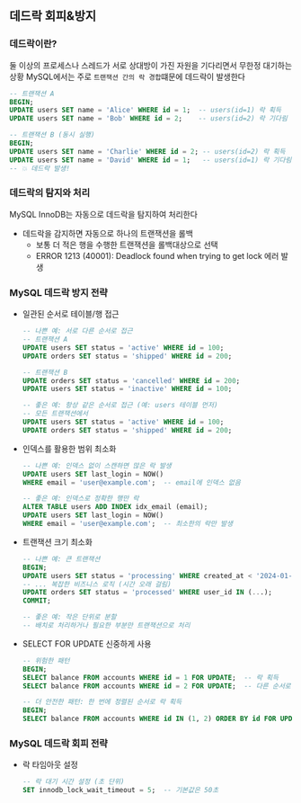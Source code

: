 ## 데드락 회피&방지

### 데드락이란?
둘 이상의 프로세스나 스레드가 서로 상대방이 가진 자원을 기다리면서 무한정 대기하는 상황
MySQL에서는 주로 `트랜잭션 간의 락 경합`떄문에 데드락이 발생한다

```sql
-- 트랜잭션 A
BEGIN;
UPDATE users SET name = 'Alice' WHERE id = 1;  -- users(id=1) 락 획득
UPDATE users SET name = 'Bob' WHERE id = 2;    -- users(id=2) 락 기다림

-- 트랜잭션 B (동시 실행)
BEGIN;
UPDATE users SET name = 'Charlie' WHERE id = 2; -- users(id=2) 락 획득  
UPDATE users SET name = 'David' WHERE id = 1;   -- users(id=1) 락 기다림
-- 💥 데드락 발생!
```

### 데드락의 탐지와 처리
MySQL InnoDB는 자동으로 데드락을 탐지하여 처리한다

+ 데드락을 감지하면 자동으로 하나의 트랜잭션을 롤백
    - 보통 더 적은 행을 수행한 트랜잭션을 롤백대상으로 선택
    - ERROR 1213 (40001): Deadlock found when trying to get lock 에러 발생

### MySQL 데드락 방지 전략
+ 일관된 순서로 테이블/행 접근
    ```sql
    -- 나쁜 예: 서로 다른 순서로 접근
    -- 트랜잭션 A
    UPDATE users SET status = 'active' WHERE id = 100;
    UPDATE orders SET status = 'shipped' WHERE id = 200;

    -- 트랜잭션 B  
    UPDATE orders SET status = 'cancelled' WHERE id = 200;
    UPDATE users SET status = 'inactive' WHERE id = 100;

    -- 좋은 예: 항상 같은 순서로 접근 (예: users 테이블 먼저)
    -- 모든 트랜잭션에서
    UPDATE users SET status = 'active' WHERE id = 100;
    UPDATE orders SET status = 'shipped' WHERE id = 200;
    ```

+ 인덱스를 활용한 범위 최소화
    ```sql
    -- 나쁜 예: 인덱스 없이 스캔하면 많은 락 발생
    UPDATE users SET last_login = NOW() 
    WHERE email = 'user@example.com';  -- email에 인덱스 없음

    -- 좋은 예: 인덱스로 정확한 행만 락
    ALTER TABLE users ADD INDEX idx_email (email);
    UPDATE users SET last_login = NOW() 
    WHERE email = 'user@example.com';  -- 최소한의 락만 발생
    ```

+ 트랜잭션 크기 최소화
    ```sql
    -- 나쁜 예: 큰 트랜잭션
    BEGIN;
    UPDATE users SET status = 'processing' WHERE created_at < '2024-01-01';  -- 수천 개 행 락
    -- ... 복잡한 비즈니스 로직 (시간 오래 걸림)
    UPDATE orders SET status = 'processed' WHERE user_id IN (...);
    COMMIT;

    -- 좋은 예: 작은 단위로 분할
    -- 배치로 처리하거나 필요한 부분만 트랜잭션으로 처리
    ```

+ SELECT FOR UPDATE 신중하게 사용
    ```sql
    -- 위험한 패턴
    BEGIN;
    SELECT balance FROM accounts WHERE id = 1 FOR UPDATE;  -- 락 획득
    SELECT balance FROM accounts WHERE id = 2 FOR UPDATE;  -- 다른 순서로 락 시도

    -- 더 안전한 패턴: 한 번에 정렬된 순서로 락 획득
    BEGIN;
    SELECT balance FROM accounts WHERE id IN (1, 2) ORDER BY id FOR UPDATE;
    ```

### MySQL 데드락 회피 전략
+ 락 타임아웃 설정
    ```sql
    -- 락 대기 시간 설정 (초 단위)
    SET innodb_lock_wait_timeout = 5;  -- 기본값은 50초
    ```